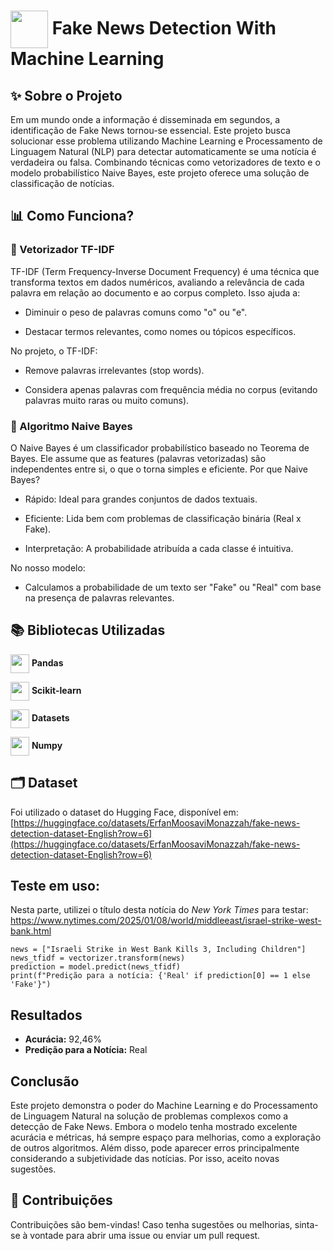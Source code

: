 <h1>
     <img align="center" width="60px" src="https://static.vecteezy.com/system/resources/previews/021/432/979/non_2x/fake-news-rubber-stamp-free-png.png">
    <span>Fake News Detection With Machine Learning</span>
</h1>

## ✨ Sobre o Projeto

Em um mundo onde a informação é disseminada em segundos, a identificação de Fake News tornou-se essencial. Este projeto busca solucionar esse problema utilizando Machine Learning e Processamento de Linguagem Natural (NLP) para detectar automaticamente se uma notícia é verdadeira ou falsa. Combinando técnicas como vetorizadores de texto e o modelo probabilístico Naive Bayes, este projeto oferece uma solução de classificação de notícias.

## 📊 Como Funciona?

### 🔬 Vetorizador TF-IDF

TF-IDF (Term Frequency-Inverse Document Frequency) é uma técnica que transforma textos em dados numéricos, avaliando a relevância de cada palavra em relação ao documento e ao corpus completo. Isso ajuda a:

- Diminuir o peso de palavras comuns como "o" ou "e".

- Destacar termos relevantes, como nomes ou tópicos específicos.

No projeto, o TF-IDF:

- Remove palavras irrelevantes (stop words).

- Considera apenas palavras com frequência média no corpus (evitando palavras muito raras ou muito comuns).

### 🧪 Algoritmo Naive Bayes

O Naive Bayes é um classificador probabilístico baseado no Teorema de Bayes. Ele assume que as features (palavras vetorizadas) são independentes entre si, o que o torna simples e eficiente. Por que Naive Bayes?

- Rápido: Ideal para grandes conjuntos de dados textuais.

- Eficiente: Lida bem com problemas de classificação binária (Real x Fake).

- Interpretação: A probabilidade atribuída a cada classe é intuitiva.

No nosso modelo:

- Calculamos a probabilidade de um texto ser "Fake" ou "Real" com base na presença de palavras relevantes.

## 📚 Bibliotecas Utilizadas

<p>
     <img align="center" width="30px" src="https://github.com/user-attachments/assets/e903ba69-63c7-4003-80a2-78c6f75e2e60">
    <span><strong>Pandas</strong></span>
</p>

<p>
     <img align="center" width="30px" src="https://upload.wikimedia.org/wikipedia/commons/thumb/0/05/Scikit_learn_logo_small.svg/1280px-Scikit_learn_logo_small.svg.png">
    <span><strong> Scikit-learn </strong></span>
</p>
<p>
     <img align="center" width="30px" src="https://huggingface.co/front/assets/huggingface_logo-noborder.svg">
    <span><strong> Datasets </strong></span>
</p>
<p>
     <img align="center" width="30px" src="https://static-00.iconduck.com/assets.00/numpy-icon-1916x2048-tfkpnjo6.png">
    <span><strong>Numpy</strong></span>
</p>

## 🗂️ Dataset
Foi utilizado o dataset do Hugging Face, disponível em: [https://huggingface.co/datasets/ErfanMoosaviMonazzah/fake-news-detection-dataset-English?row=6](https://huggingface.co/datasets/ErfanMoosaviMonazzah/fake-news-detection-dataset-English?row=6)

## Teste em uso: 
Nesta parte, utilizei o título desta notícia do *New York Times* para testar:
https://www.nytimes.com/2025/01/08/world/middleeast/israel-strike-west-bank.html
```
news = ["Israeli Strike in West Bank Kills 3, Including Children"]
news_tfidf = vectorizer.transform(news)
prediction = model.predict(news_tfidf)
print(f"Predição para a notícia: {'Real' if prediction[0] == 1 else 'Fake'}")
```

## Resultados
- **Acurácia:** 92,46%
- **Predição para a Notícia:** Real

## Conclusão
Este projeto demonstra o poder do Machine Learning e do Processamento de Linguagem Natural na solução de problemas complexos como a detecção de Fake News. Embora o modelo tenha mostrado excelente acurácia e métricas, há sempre espaço para melhorias, como a exploração de outros algoritmos. Além disso, pode aparecer erros principalmente considerando a subjetividade das notícias. Por isso, aceito novas sugestões. 

## 🚀 Contribuições
Contribuições são bem-vindas! Caso tenha sugestões ou melhorias, sinta-se à vontade para abrir uma issue ou enviar um pull request.
